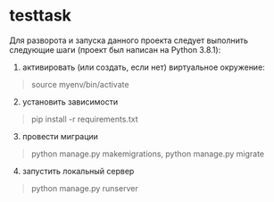 # testtask

Для разворота и запуска данного проекта следует выполнить следующие шаги (проект был написан на Python 3.8.1):

1. активировать (или создать, если нет) виртуальное окружение:
> source myenv/bin/activate
2. установить зависимости 
> pip install -r requirements.txt
3. провести миграции 
> python manage.py makemigrations, 
> python manage.py migrate
4. запустить локальный сервер 
> python manage.py runserver

